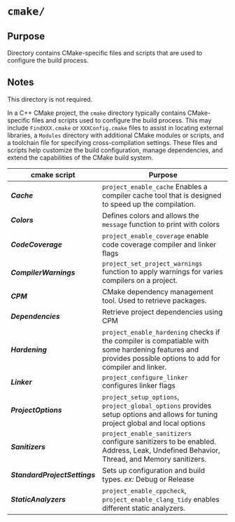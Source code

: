 # `cmake/`

## Purpose

Directory contains CMake-specific files and scripts that are used to configure the build process.

## Notes

This directory is not required.

In a C++ CMake project, the `cmake` directory typically contains CMake-specific files and scripts used to configure the build process. This may include `FindXXX.cmake` or `XXXConfig.cmake` files to assist in locating external libraries, a `Modules` directory with additional CMake modules or scripts, and a toolchain file for specifying cross-compilation settings. These files and scripts help customize the build configuration, manage dependencies, and extend the capabilities of the CMake build system.

| cmake script   | Purpose                                                      |
| -------------- | ------------------------------------------------------------ |
| ***Cache***    | `project_enable_cache` Enables a compiler cache tool that is designed to speed up the compilation.|
| ***Colors***   | Defines colors and allows the `message` function to print with colors|
| ***CodeCoverage***   | `project_enable_coverage` enable code coverage compiler and linker flags |
| ***CompilerWarnings***| `project_set_project_warnings` function to apply warnings for varies compilers on a project. |
| ***CPM***      |CMake dependency management tool. Used to retrieve packages.|
| ***Dependencies*** |Retrieve project dependencies using CPM|
| ***Hardening***| `project_enable_hardening` checks if the compiler is compatiable with some hardening features and provides possible options to add for compiler and linker.                         |
| ***Linker***   | `project_configure_linker` configures linker flags |
| ***ProjectOptions***| `project_setup_options`, `project_global_options` provides setup options and allows for tuning project global and local options                          |
| ***Sanitizers***| `project_enable_sanitizers` configure sanitizers to be enabled. Address, Leak, Undefined Behavior, Thread, and Memory sanitizers. |
| ***StandardProjectSettings*** |Sets up configuration and build types. *ex:* Debug or Release|
| ***StaticAnalyzers*** | `project_enable_cppcheck`, `project_enable_clang_tidy` enables different static analyzers.|